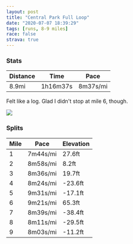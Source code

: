 ```yaml
---
layout: post
title: "Central Park Full Loop"
date: "2020-07-07 18:39:29"
tags: [runs, 8-9 miles]
race: false
strava: true
---
```


### Stats

| Distance | Time | Pace |
|----------|------|------|
|8.9mi|1h16m37s|8m37s/mi|

Felt like a log. Glad I didn't stop at mile 6, though.

<img src='https://maps.googleapis.com/maps/api/staticmap?maptype=roadmap&path=enc:m_wwFjasbM?I[[EOkBsBUGQe@oB}A`A}DH}@Vm@TQz@PLMCEMAy@i@aRkReXsRM?e@e@Qe@eCk@u@gBOq@m@g@MGAHO?[QuEmEYs@e@Ow@k@Ky@Us@OOg@_Ba@mD@YRu@Ei@CMI@CIAy@IKI@BOE?N{@\gAPsAF}@AeAOcAy@iAw@e@mAqAkCsAmBqC]gAIs@BiBCSPuA@s@MmA_@{Aa@u@gAaAo@eA{DqIe@GeCgAcAO{CbAyAGaC}Bc@s@kAuCg@c@c@GqAFiAa@eBg@{@Ay@]uAaA{@WaAeAc@w@}B}BqA_AaDsAcB{Ao@aB_@wC?y@ZsBE{@}@aCy@u@[g@gAw@gDiBwDgCmBaAqAaAs@YmA_AaJ{BqBWwB\{AnAm@Bu@OiBaAqAiAm@aAcAcAgAkBiAkAy@WkCV{CKuBk@kA}@[k@_@{Ao@cAWOi@B]R[d@CPAv@Nx@Rh@^f@Lt@KzA]X[D_AQm@g@qAeBoBsAkAW{@RgAx@cAjAg@bA]lEAz@WfB?h@VfB|@tA^Hl@g@d@u@p@_CX]zBKjAq@v@@h@NrAbAj@vA\xBv@hBr@r@pA`@Z\Vj@h@|Bb@`APx@lAvB|AxA|@f@h@d@zChA|ApBf@dB`@r@r@d@b@NbDS`@H|@r@~@|A|@hDl@fBpAjBd@`@|A~@hAZvC?xCw@lBTb@f@|@d@jArA^Pl@bANj@fBzBdBR|BIlAXr@d@r@z@p@nA|@nAXn@~BtCxBnBhAtCxAvBdAbAVL`BLdFUdB\l@`@TZt@xC|@vAj@h@nFhCtAVhAd@nBtAfAbBx@p@tB`Dt@t@|@f@DLv@VVZDRr@h@`@p@r@zAl@dCv@lB@VrAh@AL~@CCLVX|@Rh@p@\v@TJ^`AG?BJdBdB`BEjAz@r@|@nAz@b@NrBb@l@rAl@b@FPd@@ZTd@Mv@ZZ?f@XbAWv@f@tAVtAvAZCbDpABNy@vCa@j@mAvD]hDs@hAt@x@jEhCTANVp@V`@~@b@\^n@f@h@Pj@xArAV?rAn@hA@bA`@n@n@nAr@rAdBZFQx@G|@Tr@a@hAq@`A&key=AIzaSyC1MId7bFpkLXNAaYhBSTb8jLyiSqzbDtM&size=800x800&markers=color:yellow|label:S|40.75527,-73.99462&markers=color:green|label:F|40.75582000000005,-73.99635999999998'>

### Splits

| Mile | Pace | Elevation |
|------|------|-----------|
|1|7m44s/mi|27.6ft|
|2|8m58s/mi|8.2ft|
|3|8m36s/mi|19.7ft|
|4|8m24s/mi|-23.6ft|
|5|9m31s/mi|-17.1ft|
|6|9m21s/mi|65.3ft|
|7|8m39s/mi|-38.4ft|
|8|8m11s/mi|-29.5ft|
|9|8m03s/mi|-11.2ft|
